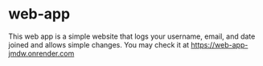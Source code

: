# web-app
This web app is a simple website that logs your username, email, and date joined and allows simple changes.
You may check it at https://web-app-jmdw.onrender.com
